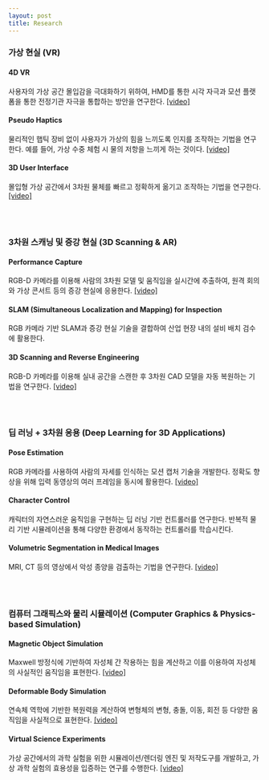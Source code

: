 ```yaml
---
layout: post
title: Research
---
```


### 가상 현실 (VR)
#### 4D VR
사용자의 가상 공간 몰입감을 극대화하기 위하여, HMD를 통한 시각 자극과 모션 플랫폼을 통한 전정기관 자극을 통합하는 방안을 연구한다. [[video]](https://youtu.be/B2SWp6XFHvM)

#### Pseudo Haptics
물리적인 햅틱 장비 없이 사용자가 가상의 힘을 느끼도록 인지를 조작하는 기법을 연구한다. 예를 들어, 가상 수중 체험 시 물의 저항을 느끼게 하는 것이다. [[video]](https://youtu.be/qkMbVsgwVQk)

#### 3D User Interface
몰입형 가상 공간에서 3차원 물체를 빠르고 정확하게 옮기고 조작하는 기법을 연구한다. [[video]](https://youtu.be/3Am4Rf2KD-I)


<br><br>

### 3차원 스캐닝 및 증강 현실 (3D Scanning & AR)
#### Performance Capture
RGB-D 카메라를 이용해 사람의 3차원 모델 및 움직임을 실시간에 추출하여, 원격 회의와 가상 콘서트 등의 증강 현실에 응용한다. [[video]](https://youtu.be/hbuuXuwsmlk)

#### SLAM (Simultaneous Localization and Mapping) for Inspection
RGB 카메라 기반 SLAM과 증강 현실 기술을 결합하여 산업 현장 내의 설비 배치 검수에 활용한다.

#### 3D Scanning and Reverse Engineering
RGB-D 카메라를 이용해 실내 공간을 스캔한 후 3차원 CAD 모델을 자동 복원하는 기법을 연구한다. [[video]](https://youtu.be/rjVbIZ-AUkU)


<br><br>

### 딥 러닝 + 3차원 응용 (Deep Learning for 3D Applications)
#### Pose Estimation
RGB 카메라를 사용하여 사람의 자세를 인식하는 모션 캡처 기술을 개발한다. 정확도 향상을 위해 입력 동영상의 여러 프레임을 동시에 활용한다. [[video]](https://youtu.be/ooOfPQu7Bik)

#### Character Control
캐릭터의 자연스러운 움직임을 구현하는 딥 러닝 기반 컨트롤러를 연구한다. 반복적 물리 기반 시뮬레이션을 통해 다양한 환경에서 동작하는 컨트롤러를 학습시킨다.

#### Volumetric Segmentation in Medical Images
MRI, CT 등의 영상에서 악성 종양을 검출하는 기법을 연구한다. [[video]](https://youtu.be/VBx8JUo0Ous)


<br><br>

### 컴퓨터 그래픽스와 물리 시뮬레이션 (Computer Graphics & Physics-based Simulation)
#### Magnetic Object Simulation
Maxwell 방정식에 기반하여 자성체 간 작용하는 힘을 계산하고 이를 이용하여 자성체의 사실적인 움직임을 표현한다. [[video]](https://youtu.be/m5s5BAKCMcE)

#### Deformable Body Simulation
연속체 역학에 기반한 복원력을 계산하여 변형체의 변형, 충돌, 이동, 회전 등 다양한 움직임을 사실적으로 표현한다. [[video]](https://youtu.be/jxtL2S10FLo)

#### Virtual Science Experiments
가상 공간에서의 과학 실험을 위한 시뮬레이션/렌더링 엔진 및 저작도구를 개발하고, 가상 과학 실험의 효용성을 입증하는 연구를 수행한다. [[video]](https://youtu.be/4ML1CGrMKQg)
